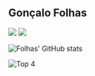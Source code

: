 ## Gonçalo Folhas

<img src="https://img.shields.io/badge/-Python-3776AB?logo=python&logoColor=fff">
<img src="https://img.shields.io/badge/-Java-007396?logo=java&logoColor=fff">

![Folhas' GitHub stats](https://github-readme-stats.vercel.app/api?username=GFolhas&show_icons=true&theme=radical)

![Top 4](https://github-readme-stats.vercel.app/api/top-langs/?username=GFolhas&show_icons=true&theme=radical)



